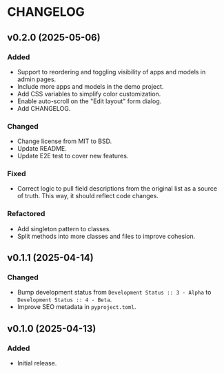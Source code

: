 # CHANGELOG

## v0.2.0 (2025-05-06)

### Added

- Support to reordering and toggling visibility of apps and models in admin pages.
- Include more apps and models in the demo project.
- Add CSS variables to simplify color customization.
- Enable auto-scroll on the "Edit layout" form dialog.
- Add CHANGELOG.

### Changed

- Change license from MIT to BSD.
- Update README.
- Update E2E test to cover new features.

### Fixed

- Correct logic to pull field descriptions from the original list as a source of truth. This way, it should reflect code changes.

### Refactored

- Add singleton pattern to classes.
- Split methods into more classes and files to improve cohesion.

## v0.1.1 (2025-04-14)

### Changed

- Bump development status from `Development Status :: 3 - Alpha` to `Development Status :: 4 - Beta`.
- Improve SEO metadata in `pyproject.toml`.

## v0.1.0 (2025-04-13)

### Added

- Initial release.

